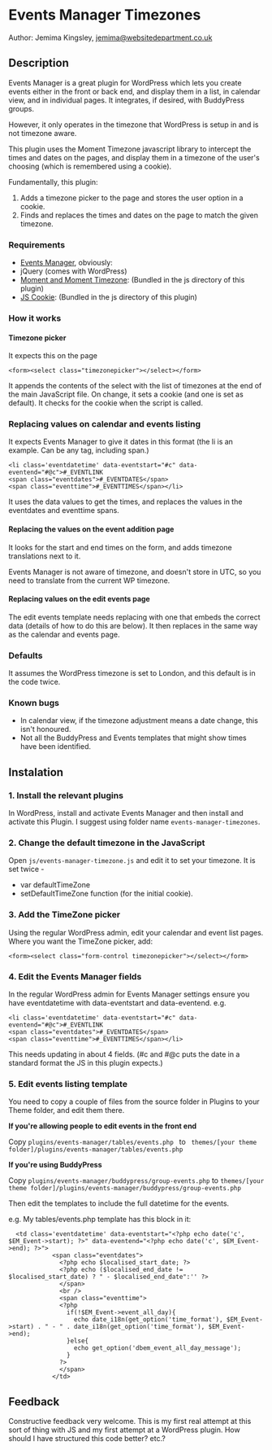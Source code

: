 # Events Manager Timezones
Author: Jemima Kingsley, jemima@websitedepartment.co.uk

## Description
Events Manager is a great plugin for WordPress which lets you create events either in the front or back end, and display them in a list, in calendar view, and in individual pages. It integrates, if desired, with BuddyPress groups. 

However, it only operates in the timezone that WordPress is setup in and is not timezone aware. 

This plugin uses the Moment Timezone javascript library to intercept the times and dates on the pages, and display them in a timezone of the user's choosing (which is remembered using a cookie). 

Fundamentally, this plugin: 
1. Adds a timezone picker to the page and stores the user option in a cookie.
2. Finds and replaces the times and dates on the page to match the given timezone.

### Requirements 
  - [Events Manager](http://wp-events-plugin.com/), obviously: 
  - jQuery (comes with WordPress)
  - [Moment and Moment Timezone](http://momentjs.com/): (Bundled in the js directory of this plugin)
  - [JS Cookie](https://github.com/js-cookie/js-cookie): (Bundled in the js directory of this plugin)

### How it works 
#### Timezone picker
It expects this on the page
```
<form><select class="timezonepicker"></select></form>
```
It appends the contents of the select with the list of timezones at the end of the main JavaScript file.
On change, it sets a cookie (and one is set as default).
It checks for the cookie when the script is called.

### Replacing values on calendar and events listing
It expects Events Manager to give it dates in this format (the li is an example. Can be any tag, including span.)
```
<li class='eventdatetime' data-eventstart="#c" data-eventend="#@c">#_EVENTLINK
<span class="eventdates">#_EVENTDATES</span>
<span class="eventtime">#_EVENTTIMES</span></li>
```
It uses the data values to get the times, and replaces the values in the eventdates and eventtime spans.

#### Replacing the values on the event addition page
It looks for the start and end times on the form, and adds timezone translations next to it.

Events Manager is not aware of timezone, and doesn't store in UTC, so you need to translate from the current WP timezone.

#### Replacing values on the edit events page
The edit events template needs replacing with one that embeds the correct data (details of how to do this are below). It then replaces in the same way as the calendar and events page.

### Defaults
It assumes the WordPress timezone is set to London, and this default is in the code twice.

### Known bugs
 - In calendar view, if the timezone adjustment means a date change, this isn't honoured.
 - Not all the BuddyPress and Events templates that might show times have been identified. 

## Instalation 
### 1. Install the relevant plugins
In WordPress, install and activate Events Manager and then install and activate this Plugin. I suggest using folder name ``events-manager-timezones``.

### 2. Change the default timezone in the JavaScript
Open ``js/events-manager-timezone.js`` and edit it to set your timezone. It is set twice - 
 - var defaultTimeZone 
 - setDefaultTimeZone function (for the initial cookie).

### 3. Add the TimeZone picker
Using the regular WordPress admin, edit your calendar and event list pages. Where you want the TimeZone picker, add:
```
<form><select class="form-control timezonepicker"></select></form>
```
### 4. Edit the Events Manager fields
In the regular WordPress admin for Events Manager settings ensure you have eventdatetime with data-eventstart and data-eventend. e.g.
```
<li class='eventdatetime' data-eventstart="#c" data-eventend="#@c">#_EVENTLINK
<span class="eventdates">#_EVENTDATES</span>
<span class="eventtime">#_EVENTTIMES</span></li>
```
This needs updating in about 4 fields. (#c and #@c puts the date in a standard format the JS in this plugin expects.)

### 5. Edit events listing template 
You need to copy a couple of files from the source folder in Plugins to your Theme folder, and edit them there. 

**If you're allowing people to edit events in the front end**

Copy 
``plugins/events-manager/tables/events.php ``
to ``
themes/[your theme folder]/plugins/events-manager/tables/events.php``

**If you're using BuddyPress**

Copy
``plugins/events-manager/buddypress/group-events.php``
to
``themes/[your theme folder]/plugins/events-manager/buddypress/group-events.php``

Then edit the templates to include the full datetime for the events. 

e.g. My tables/events.php template has this block in it:
```
  <td class='eventdatetime' data-eventstart="<?php echo date('c', $EM_Event->start); ?>" data-eventend="<?php echo date('c', $EM_Event->end); ?>">
            <span class="eventdates">
              <?php echo $localised_start_date; ?>
              <?php echo ($localised_end_date != $localised_start_date) ? " - $localised_end_date":'' ?>
              </span>
              <br />
              <span class="eventtime">
              <?php
                if(!$EM_Event->event_all_day){
                  echo date_i18n(get_option('time_format'), $EM_Event->start) . " - " . date_i18n(get_option('time_format'), $EM_Event->end);
                }else{
                  echo get_option('dbem_event_all_day_message');
                }
              ?>
              </span>
            </td>
```
## Feedback

Constructive feedback very welcome. This is my first real attempt at this sort of thing with JS and my first attempt at a WordPress plugin. How should I have structured this code better? etc.?

